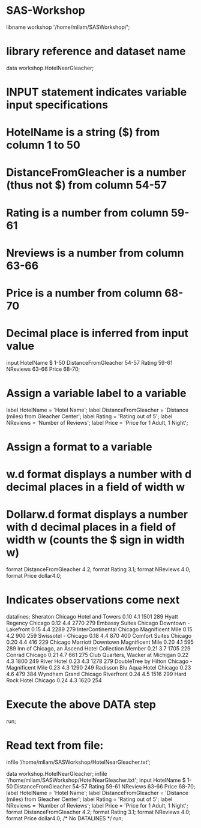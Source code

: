 # SAS-Workshop

libname workshop '/home/mllam/SASWorkshop/';

# library reference and dataset name
data workshop.HotelNearGleacher;   

# INPUT statement indicates variable input specifications
# HotelName is a string ($) from column 1 to 50
# DistanceFromGleacher is a number (thus not $) from column 54-57
# Rating is a number from column 59-61
# Nreviews is a number from column 63-66
# Price is a number from column 68-70
# Decimal place is inferred from input value
input HotelName $ 1-50 DistanceFromGleacher 54-57 Rating 59-61 NReviews 63-66 Price 68-70;

# Assign a variable label to a variable
label HotelName = 'Hotel Name';
label DistanceFromGleacher = 'Distance (miles) from Gleacher Center';
label Rating = 'Rating out of 5';
label NReviews = 'Number of Reviews';
label Price = 'Price for 1 Adult, 1 Night';

# Assign a format to a variable
# w.d format displays a number with d decimal places in a field of width w
# Dollarw.d format displays a number with d decimal places in a field of width w (counts the $ sign in width w)
format DistanceFromGleacher 4.2;
format Rating 3.1;
format NReviews 4.0;
format Price dollar4.0;

# Indicates observations come next
datalines;
Sheraton Chicago Hotel and Towers                    0.10 4.1 1501 289
Hyatt Regency Chicago                                0.12 4.4 2770 279
Embassy Suites Chicago Downtown - Lakefront          0.15 4.4 2289 279
InterContinental Chicago Magnificent Mile            0.15 4.2  900 259
Swissotel - Chicago                                  0.18 4.4  870 400
Comfort Suites Chicago                               0.20 4.4  416 229
Chicago Marriott Downtown Magnificent Mile           0.20 4.1  595 289
Inn of Chicago, an Ascend Hotel Collection Member    0.21 3.7 1705 229
Conrad Chicago                                       0.21 4.7  661 275
Club Quarters, Wacker at Michigan                    0.22 4.3 1800 249
River Hotel                                          0.23 4.3 1278 279
DoubleTree by Hilton Chicago - Magnificent Mile      0.23 4.3 1290 249
Radisson Blu Aqua Hotel Chicago                      0.23 4.6  479 384
Wyndham Grand Chicago Riverfront                     0.24 4.5 1516 299
Hard Rock Hotel Chicago                              0.24 4.3 1620 254

# Execute the above DATA step
run;


# Read text from file: 
infile ‘/home/mllam/SASWorkshop/HotelNearGleacher.txt';

data workshop.HotelNearGleacher;
infile '/home/mllam/SASWorkshop/HotelNearGleacher.txt';
input HotelName $ 1-50 DistanceFromGleacher 54-57 Rating 59-61 NReviews 63-66 Price 68-70;
label HotelName = 'Hotel Name';
label DistanceFromGleacher = 'Distance (miles) from Gleacher Center';
label Rating = 'Rating out of 5';
label NReviews = 'Number of Reviews';
label Price = 'Price for 1 Adult, 1 Night';
format DistanceFromGleacher 4.2;
format Rating 3.1;
format NReviews 4.0;
format Price dollar4.0;
/* No DATALINES */
run;
